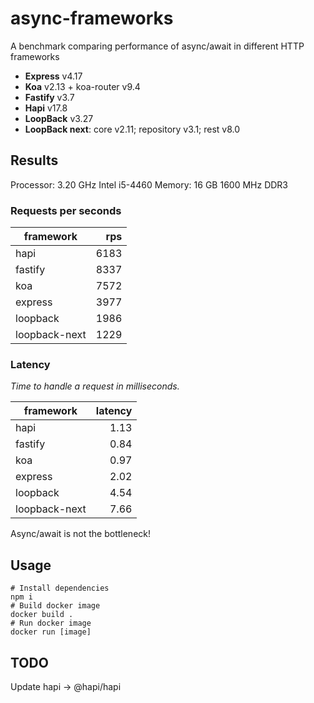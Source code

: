 # async-frameworks
A benchmark comparing performance of async/await in different HTTP frameworks

 - **Express** v4.17
 - **Koa** v2.13 + koa-router v9.4
 - **Fastify** v3.7
 - **Hapi** v17.8
 - **LoopBack** v3.27
 - **LoopBack next**: core v2.11; repository v3.1; rest v8.0

## Results

Processor:  3.20 GHz Intel i5-4460
Memory: 16 GB 1600 MHz DDR3

### Requests per seconds

framework|rps
-|-:
hapi | 6183
fastify | 8337
koa | 7572
express | 3977
loopback | 1986
loopback-next | 1229

### Latency

_Time to handle a request in milliseconds._

framework|latency
-|-:
hapi | 1.13
fastify | 0.84
koa | 0.97
express | 2.02
loopback | 4.54
loopback-next | 7.66

Async/await is not the bottleneck!

## Usage

```
# Install dependencies
npm i
# Build docker image
docker build .
# Run docker image
docker run [image]
```

## TODO

Update hapi -> @hapi/hapi
